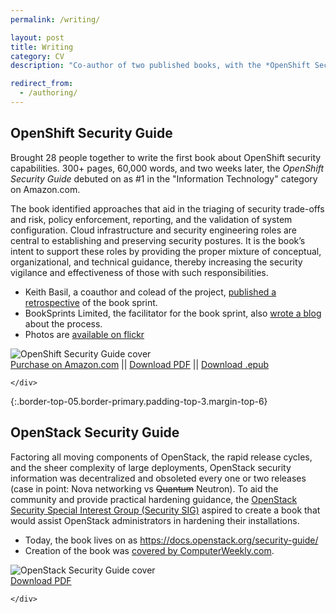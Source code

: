 ```yaml
---
permalink: /writing/

layout: post
title: Writing
category: CV
description: "Co-author of two published books, with the *OpenShift Security Guide* debuting as #1 in Information Technology on Amazon.com in 2020."

redirect_from:
  - /authoring/
---
```


## OpenShift Security Guide
  <div class="">
    <div class="grid-row">
      <div class="tablet:grid-col-7">
        <div class="">
          <p>Brought 28 people together to write the first book about OpenShift security capabilities. 300+ pages, 60,000 words, and two
		  weeks later, the <i>OpenShift Security Guide</i> debuted on as #1 in the "Information Technology"
		  category on Amazon.com.</p>
		  <p>The book identified approaches that aid in the triaging of security trade-offs and risk, policy enforcement, reporting, and the validation of system configuration. Cloud infrastructure and security engineering roles are central to establishing and preserving security postures. It is the book’s intent to support these roles by providing the proper mixture of conceptual, organizational, and technical guidance, thereby increasing the security vigilance and effectiveness of those with such responsibilities.</p>
		  <p>
		    <ul>
			  <li>Keith Basil, a coauthor and colead of the project, <a href="https://www.linkedin.com/pulse/how-we-wrote-300-page-security-book-two-weeks-keith-basil/" target="_new">published a retrospective</a> of the book sprint.</li>
			  <li>BookSprints Limited, the facilitator for the book sprint, also <a href="https://www.booksprints.net/book/openshift-security-guide-our-first-virtual-book-sprint/" target="_new">wrote a blog</a> about the process.</li>
			  <li>Photos are <a href="https://www.flickr.com/photos/booksprints/albums/72157714118363882" target="_new">available on flickr</a></li>
			</ul>
		   </p>
        </div>
      </div>
      <div class="tablet:grid-col-5">
        <div class="padding-2 tablet:padding-left-4">
          <img src="{{ site.baseurl }}/assets/img/openshift-security-guide-cover.png" role="img" alt="OpenShift Security Guide cover">
		  <br/>
          <a href="https://www.amazon.com/OpenShift-Security-Guide-Red-Hat-dp-1952790034/dp/1952790034/ref=mt_other?_encoding=UTF8&me=&qid=" target="_new">Purchase on Amazon.com</a> || <a href="{{ site.baseurl }}/assets/files/RedHat-OpenShift-Security-Guide.pdf" target="_new">Download PDF</a> || <a href="{{ site.baseurl }}/assets/files/RedHatOpenShiftSecurityGuide2.epub" target="_new">Download .epub</a>
        </div>
      </div>
  
    </div>
  </div>

  {:.border-top-05.border-primary.padding-top-3.margin-top-6}

## OpenStack Security Guide 
  <div class="">
    <div class="grid-row">
      <div class="tablet:grid-col-7">
        <div class="">
          <p>Factoring all moving components of OpenStack, the rapid release cycles,
			and the sheer complexity of large deployments, OpenStack security information
			was decentralized and obsoleted every one or two releases (case in point: Nova
			networking vs <del>Quantum</del> Neutron). To aid the community and provide
			practical hardening guidance, the <a
			href="https://launchpad.net/~openstack-ossg" target="_blank">OpenStack
			Security Special Interest Group (Security SIG)</a> aspired to create a book that would assist
			OpenStack administrators in hardening their installations.
		  </p>
		  <p>
		    <ul>
			  <li>Today, the book lives on as <a href="https://docs.openstack.org/security-guide/" target="_new">https://docs.openstack.org/security-guide/</a></li>
			  <li>Creation of the book was <a href="https://computerweekly.com/blog/Open-Source-Insider/NSA-joint-author-on-OpenStack-Security-Guidebook" target="_new">covered by ComputerWeekly.com</a>.</li>
			</ul>
		   </p>
        </div>
      </div>
      <div class="tablet:grid-col-5">
        <div class="padding-2 tablet:padding-left-4">
          <img src="{{ site.baseurl }}/assets/img/openstack-security-guide-cover.png" role="img" alt="OpenStack Security Guide cover">
		  <br/>
          <a href="{{ site.baseurl }}/assets/files/openstack-security-guide.pdf" target="_new">Download PDF</a>
        </div>
      </div>
  
    </div>
  </div>
  
